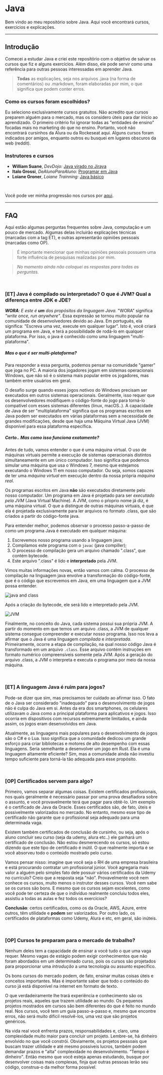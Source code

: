 # Java
Bem vindo ao meu repositório sobre Java. Aqui você encontrará cursos, exercícios e explicações.

______________

## Introdução
Comecei a estudar Java e criei este repositório com o objetivo de salvar os cursos que fiz e alguns exercícios. Além disso, ele pode servir como uma referência para outras pessoas interessadas em aprender Java. 
> __Todas__ as explicações, seja nos arquivos .java (na forma de comentários) ou .markdown, foram elaboradas por mim, o que significa que podem conter erros.

### Como os cursos foram escolhidos?
Eu seleciono exclusivamente cursos gratuitos. Não acredito que cursos preparem alguém para o mercado, mas os considero úteis para dar início ao aprendizado.
O primeiro critério foi ignorar todas as "entidades de ensino" focadas mais no marketing do que no ensino. Portanto, você não encontrará cursinhos da Alura ou da Rockeseat aqui. Alguns cursos foram indicados por amigos, enquanto outros eu busquei em lugares obscuros da web (reddit).

### Instrutores e cursos 
- __William Suane__, _DevDojo:_ <a href="https://www.youtube.com/playlist?list=PL62G310vn6nFIsOCC0H-C2infYgwm8SWW"> Java virado no Jiraya </a>
- __Italo Grossi__, _DeAlunoParaAluno:_ <a href="https://www.youtube.com/playlist?list=PLa75BYTPDNKZLzk3xG-gSXSU_AAq5RP4g"> Programar em Java </a> 
- __Loiane Groner__, _Loiane Trainning:_ <a href="https://loiane.training/curso/java-basico"> Java básico </a>

</br>

Você pode ver minha progressão nos cursos por <a href="https://github.com/FireguiQueen/Java/blob/main/progress%C3%A3o.md">aqui</a>.
___________________________

## FAQ 
Aqui estão algumas perguntas frequentes sobre Java, computação e um pouco de mercado. Algumas delas incluirão explicações técnicas (marcadas com a tag ET), e outras apresentarão opiniões pessoais (marcadas como OP). 
> É importante mencionar que minhas opiniões pessoais possuem uma forte influência de pesquisas realizadas por mim.

> _No momento ainda não coloquei as respostas para todas as perguntas._

</br>

### [ET] Java é compilado ou interpretado? O que é JVM? Qual a diferença entre JDK e JDE? 
 ___WORA__: E este é __um__ dos propósitos da linguagem Java._ "WORA" significa _"write once, run anywhere"_. Essa expressão se tornou muito popular na comunidade de desenvolvedores devido ao Java. Em português, ela significa: "Escreva uma vez, execute em qualquer lugar". Isto é, você criará um programa em Java, e terá a possibilidade de rodá-lo em qualquer plataforma. Por isso, o java é conhecido como uma linguagem "multi-plataforma". 

##### Mas o que é ser multi-plataforma?
Para responder a essa pergunta, podemos pensar na comunidade "gamer" que joga no PC. A maioria dos jogadores jogam em sistemas operacionais Windows, que não só é o sistema mais popular entre os jogadores, mas também entre usuários em geral.

O desafio surge quando esses jogos _nativos_ do Windows precisam ser executados em outros sistemas operacionais. Geralmente, isso requer que os desenvolvedores modifiquem o código-fonte do jogo para torná-lo compatível com esses sistemas diferentes (linux, macOS..). A capacidade de Java de ser "multiplataforma" significa que os programas escritos em Java podem ser executados em várias plataformas sem a necessidade de grandes modificações, desde que haja uma Máquina Virtual Java (JVM) disponível para essa plataforma específica.

##### Certo.. Mas como isso funciona exatamente? 
Antes de tudo, vamos entender o que é uma máquina virtual. O uso de máquinas virtuais permite a execução de sistemas operacionais distintos simultaneamente em um único computador. Isso significa que podemos simular uma máquina que usa o Windows 7, mesmo que estejamos executando o Windows 11 em nosso computador. Ou seja, somos capazes de ter uma _máquina virtual_ em execução dentro da nossa própria _máquina real_.

Os programas escritos em Java __não__ são executados diretamente pelo nosso computador. Um programa em Java é projetado para ser _executado pela JVM_ (Java Virtual Machine). A JVM, como o pŕoprio nome já diz, é uma máquina virtual. O que a distingue de outras máquinas virtuais, é que ela é projetada exclusivamente para ler arquivos no formato .class, que são criados a partir do código-fonte java.

Para entender melhor, podemos observar o processo passo-a-passo de como um programa Java é executado em qualquer máquina:
1. Escrevemos nosso programa usando a linguagem java; 
2. Compilamos este programa com o `javac` (java compiller); 
3. O processo de compilação gera um arquivo chamado ".class", que contém bytecode. 
4. Este arquivo ".class" é lido e __interpretado__ pela JVM. 

Vimos muitas informações novas, então vamos com calma. O processo de compilação na linguagem java envolve a transformação do código-fonte, que é o código que escrevemos em Java, em uma linguagem que a JVM possa entender. 

![java and class](https://github.com/FireguiQueen/Java/assets/98475125/bd5e74c5-2332-4bea-b09a-4fb5a1cce062)

Após a criação do bytecode, ele será lido e interpretado pela JVM. 

![JVM](https://github.com/FireguiQueen/Java/assets/98475125/0f973e29-41f0-424e-b832-634ada8c4d5c)

Finalmente, no conceito do Java, cada sistema possui sua própria JVM. A partir do momento em que temos um arquivo .class, a JVM de qualquer sistema consegue compreender e executar nosso programa. Isso nos leva a afirmar que o Java é uma linguagem _compilada_ e _interpretada_. Primeiramente, ocorre a etapa de compilação, na qual nosso código Java é transformado em um arquivo `.class`. Esse arquivo contém instruções em formato numérico compreensíveis somente pela JVM. Após a geração do arquivo .class, a JVM o interpreta e executa o programa por meio da nossa máquina.

</br>

### [ET] A linguagem Java é ruim para jogos?
Pode-se dizer que sim, mas precisamos ter cuidado ao afirmar isso. O fato de o Java ser considerado "inadequado" para o desenvolvimento de jogos não é culpa do Java em si. Antes da era dos smartphones, os celulares utilizavam o Java como a principal plataforma para aplicativos e jogos. Isso ocorria em dispositivos com recursos extremamente limitados, e ainda assim, os jogos eram desenvolvidos em Java.

Atualmente, as linguagens mais populares para o desenvolvimento de jogos são o C# e o Lua. Isso significa que a comunidade dedicou um grande esforço para criar bibliotecas e motores de alto desempenho com essas linguagens. Seria semelhante a desenvolver um jogo em Rust. Ela é uma linguagem altamente eficiente? Sim, mas a comunidade ainda não investiu tempo suficiente para torná-la tão adequada para esse propósito.

</br>

### [OP] Certificados servem para algo? 
Primeiro, vamos separar algumas coisas. Existem certificados profissionais, nos quais geralmente é necessário passar por uma prova desafiadora sobre o assunto, e você provavelmente terá que pagar para obtê-lo. Um exemplo é o certificado de Java da Oracle. Esses certificados são, de fato, úteis e possivelmente valorizados no mercado. No entanto, mesmo esse tipo de certificado não garante que o profissional seja adequado para uma determinada vaga.

Existem também certificados de conclusão de cursinho, ou seja, após o aluno concluir seu curso (seja da udemy, alura etc..) ele ganhará um certificado de conclusão. Não estou desmerecendo os cursos, só estou dizendo que este tipo de certificado é inútil. O que realmente importa é se você absorveu todo o conteúdo mostrado pelo curso.  

Vamos pensar nisso: imagine que você seja o RH de uma empresa brasileira e está procurando contratar um profissional júnior. Você agregaria mais valor a alguém pelo simples fato dele possuir vários certificados da Udemy no currículo? Creio que a resposta seja "não". 
Provavelmente você nem conhece os cursos, muito menos o instrutor desses cursos. Você nem sabe se os cursos são bons. E mesmo que os cursos sejam excelentes, como você pode ter certeza de que o indivíduo realmente concluiu todos eles, assistiu a todas as aulas e fez todos os exercícios? 

__Conclusão__:  certos certificados, como os da Oracle, AWS, Azure, entre outros, têm utilidade e __podem__ ser valorizados. Por outro lado, os certificados de plataformas como Udemy, Alura e etc, em geral, são inúteis.

</br>

### [OP] Cursos te preparam para o mercado de trabalho? 
Nenhum deles tem a capacidade de ensinar a você tudo o que uma vaga requer. Mesmo vagas de estágio podem exigir conhecimentos que não foram abordados em um determinado curso, pois os cursos são projetados para proporcionar uma _introdução_ a uma tecnologia ou assunto específico.

Os bons cursos do mercado podem, de fato, ensinar muitas coisas úteis e conceitos importantes. Mas é importante saber que todo o conteúdo do curso já está disponível na internet em formato de texto. 

O que verdadeiramente lhe trará experiência e conhecimento são os projetos reais, aqueles que trazem utilidade ao mundo. Os pequenos projetos mostrados em cursos são bem diferentes do que é feito no mundo real. Nos cursos, você tem um guia passo-a-passo e, mesmo que encontre erros, não será muito difícil resolvê-los, uma vez que são projetos genéricos.

Na vida real você enfrenta prazos, responsabilidades e, claro, uma complexidade muito maior para concluir um projeto. Lembre-se, há dinheiro envolvido no que você constrói. Obviamente, os projetos pessoais que buscam trazer utilidade e até mesmo possíveis lucros, também podem demandar prazos e "alta" complexidade no desenvolvimento. <q>Tempo é dinheiro</q>.
Então mesmo que você esteja apenas estudando, busque por desenvolver coisas mais complexas, finja que outras pessoas lerão seu código, construa-o da melhor forma possível.

